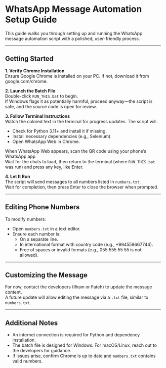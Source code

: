 # WhatsApp Message Automation Setup Guide

This guide walks you through setting up and running the WhatsApp message automation script with a polished, user-friendly process.

---

## Getting Started

**1. Verify Chrome Installation**  
Ensure Google Chrome is installed on your PC. If not, download it from google.com/chrome.

**2. Launch the Batch File**  
Double-click `RUN_THIS.bat` to begin.  
If Windows flags it as potentially harmful, proceed anyway—the script is safe, and the source code is open for review.

**3. Follow Terminal Instructions**  
Watch the colored text in the terminal for progress updates. The script will:  
- Check for Python 3.11+ and install it if missing.  
- Install necessary dependencies (e.g., Selenium).  
- Open WhatsApp Web in Chrome.  

When WhatsApp Web appears, scan the QR code using your phone’s WhatsApp app.  
Wait for the chats to load, then return to the terminal (where `RUN_THIS.bat` was run) and press any key, like Enter.

**4. Let It Run**  
The script will send messages to all numbers listed in `numbers.txt`.  
Wait for completion, then press Enter to close the browser when prompted.

---

## Editing Phone Numbers

To modify numbers:  
- Open `numbers.txt` in a text editor.  
- Ensure each number is:  
  - On a separate line.  
  - In international format with country code (e.g., +994559667744).  
  - Free of spaces or invalid formats (e.g., 055 555 55 55 is not allowed).

---

## Customizing the Message

For now, contact the developers (Ilham or Fateh) to update the message content.  
A future update will allow editing the message via a `.txt` file, similar to `numbers.txt`.

---

## Additional Notes

- An internet connection is required for Python and dependency installation.  
- The batch file is designed for Windows. For macOS/Linux, reach out to the developers for guidance.  
- If issues arise, confirm Chrome is up to date and `numbers.txt` contains valid numbers.